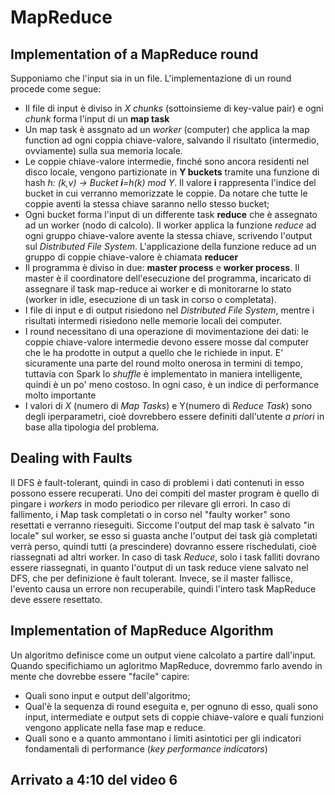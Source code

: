 # MapReduce

## Implementation of a MapReduce round

Supponiamo che l'input sia in un file. L'implementazione di un round procede come segue:

- Il file di input è diviso in _X chunks_ (sottoinsieme di key-value pair) e ogni _chunk_ forma l'input di un **map task**
- Un map task è assgnato ad un _worker_ (computer) che applica la map function ad ogni coppia chiave-valore, salvando il risultato (intermedio, ovviamente) sulla sua memoria locale.
- Le coppie chiave-valore intermedie, finché sono ancora residenti nel disco locale, vengono partizionate in **Y buckets** tramite una funzione di hash _h: (k,v) -> Bucket **i**=h(k) mod Y_. Il valore **i** rappresenta l'indice del bucket in cui verranno memorizzate le coppie. Da notare che tutte le coppie aventi la stessa chiave saranno nello stesso bucket;
- Ogni bucket forma l'input di un differente task **reduce** che è assegnato ad un worker (nodo di calcolo).
  Il worker applica la funzione _reduce_ ad ogni gruppo chiave-valore avente la stessa chiave, scrivendo l'output sul _Distributed File System_. L'applicazione della funzione reduce ad un gruppo di coppie chiave-valore è chiamata **reducer**
- Il programma è diviso in due: **master process** e **worker process**. Il master è il coordinatore dell'esecuzione del programma, incaricato di assegnare il task map-reduce ai worker e di monitorarne lo stato (worker in idle, esecuzione di un task in corso o completata).
- I file di input e di output risiedono nel _Distributed File System_, mentre i risultati intermedi risiedono nelle memorie locali dei computer.
- I round necessitano di una operazione di movimentazione dei dati: le coppie chiave-valore intermedie devono essere mosse dal computer che le ha prodotte in output a quello che le richiede in input. E' sicuramente una parte del round molto onerosa in termini di tempo, tuttavia con Spark lo _shuffle_ è implementato in maniera intelligente, quindi è un po' meno costoso. In ogni caso, è un indice di performance molto importante
- I valori di _X_ (numero di _Map Tasks_) e Y(numero di _Reduce Task_) sono degli iperparametri, cioè dovrebbero essere definiti dall'utente _a priori_ in base alla tipologia del problema.

## Dealing with Faults

Il DFS è fault-tolerant, quindi in caso di problemi i dati contenuti in esso possono essere recuperati. Uno dei compiti del master program è quello di pingare i _workers_ in modo periodico per rilevare gli errori. In caso di fallimento, i Map task completati o in corso nel "faulty worker" sono resettati e verranno rieseguiti. Siccome l'output del map task è salvato "in locale" sul worker, se esso si guasta anche l'output dei task già completati verrà perso, quindi tutti (a prescindere) dovranno essere rischedulati, cioè riassegnati ad altri worker.
In caso di task _Reduce_, solo i task falliti dovrano essere riassegnati, in quanto l'output di un task reduce viene salvato nel DFS, che per definizione è fault tolerant.
Invece, se il master fallisce, l'evento causa un errore non recuperabile, quindi l'intero task MapReduce deve essere resettato.

## Implementation of MapReduce Algorithm

Un algoritmo definisce come un output viene calcolato a partire dall'input. Quando specifichiamo un agloritmo MapReduce, dovremmo farlo avendo in mente che dovrebbe essere "facile" capire:

- Quali sono input e output dell'algoritmo;
- Qual'è la sequenza di round eseguita e, per ognuno di esso, quali sono input, intermediate e output sets di coppie chiave-valore e quali funzioni vengono applicate nella fase map e reduce.
- Quali sono e a quanto ammontano i limiti asintotici per gli indicatori fondamentali di performance (_key performance indicators_)

## Arrivato a 4:10 del video 6

